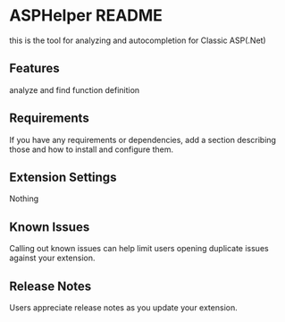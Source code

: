 # ASPHelper README
this is the tool for analyzing and autocompletion for Classic ASP(.Net)


## Features

analyze and find function definition

## Requirements

If you have any requirements or dependencies, add a section describing those and how to install and configure them.

## Extension Settings

Nothing

## Known Issues

Calling out known issues can help limit users opening duplicate issues against your extension.

## Release Notes

Users appreciate release notes as you update your extension.
